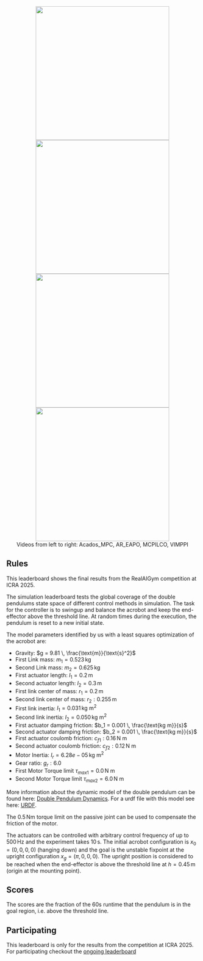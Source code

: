 <div align="center">
<img width="350" src="https://raw.githubusercontent.com/dfki-ric-underactuated-lab/real_ai_gym_leaderboard/main/data/acrobot/real_system_icra2025/acados_mpc/experiment01/video.gif">
<img width="350" src="https://raw.githubusercontent.com/dfki-ric-underactuated-lab/real_ai_gym_leaderboard/main/data/acrobot/real_system_icra2025/ar_eapo/experiment01/video.gif">
<img width="350" src="https://raw.githubusercontent.com/dfki-ric-underactuated-lab/real_ai_gym_leaderboard/main/data/acrobot/real_system_icra2025/mcpilco/experiment01/video.gif">
<img width="350" src="https://raw.githubusercontent.com/dfki-ric-underactuated-lab/real_ai_gym_leaderboard/main/data/acrobot/real_system_icra2025/vimppi/experiment01/video.gif">
<figcaption>Videos from left to right: Acados_MPC, AR_EAPO, MCPILCO, VIMPPI</figcaption>
</div>


## Rules

This leaderboard shows the final results from the RealAIGym competition at ICRA
2025.

The simulation leaderboard tests the global coverage of the double pendulums
state space of different control methods in simulation. The task for the
controller is to swingup and balance the acrobot and keep the end-effector
above the threshold line. At random times during the execution, the pendulum is
reset to a new initial state.

The model parameters identified by us with a least squares optimization of the
acrobot are:

  - Gravity: $g = 9.81 \, \frac{\text{m}}{\text{s}^2}$
  - First Link mass: $m_1 = 0.523 \, \text{kg}$
  - Second Link mass: $m_2 = 0.625 \, \text{kg}$
  - First actuator length: $l_1 = 0.2 \, \text{m}$
  - Second actuator length: $l_2 = 0.3 \, \text{m}$
  - First link center of mass: $r_1 = 0.2 \, \text{m}$
  - Second link center of mass: $r_2: 0.255 \, \text{m}$
  - First link inertia: $I_1 = 0.031 \, \text{kg m}^2$
  - Second link inertia: $I_2 = 0.050 \, \text{kg m}^2$
  - First actuator damping friction: $b_1 = 0.001 \, \frac{\text{kg m}}{s}$
  - Second actuator damping friction: $b_2 = 0.001 \, \frac{\text{kg m}}{s}$
  - First actuator coulomb friction: $c_{f1}: 0.16 \, \text{N m}$
  - Second actuator coulomb friction: $c_{f2}: 0.12 \, \text{N m}$
  - Motor Inertia: $I_r = 6.28e-05 \, \text{kg m}^2$
  - Gear ratio: $g_r: 6.0$
  - First Motor Torque limit $\tau_{max1} = 0.0 \, \text{N m}$
  - Second Motor Torque limit $\tau_{max2} = 6.0 \, \text{N m}$

More information about the dynamic model of the double pendulum can be found
here: [Double Pendulum
Dynamics](https://dfki-ric-underactuated-lab.github.io/double_pendulum/dynamics.html).
For a urdf file with this model see here: [URDF](https://github.com/dfki-ric-underactuated-lab/double_pendulum/tree/main/data/system_identification/identified_parameters/design_C.1/model_1.0).

The $0.5\,\text{Nm}$ torque limit on the passive joint can be used to compensate the
friction of the motor.

The actuators can be controlled with arbitrary control frequency of up to $500\, \text{Hz}$
and the experiment takes $10\,\text{s}$.
The initial acrobot configuration
is $x_0 = (0, 0, 0, 0)$ (hanging down) and the goal is the unstable
fixpoint at the upright configuration $x_g = (\pi, 0, 0, 0)$.
The upright position is considered to be reached when the end-effector is above
the threshold line at $h=0.45 \, \text{m}$ (origin at the mounting point).

## Scores

The scores are the fraction of the 60s runtime that the pendulum is in the goal
region, i.e. above the threshold line.

## Participating

This leaderboard is only for the results from the competition at ICRA 2025. For
participating checkout the [ongoing
leaderboard](https://dfki-ric-underactuated-lab.github.io/real_ai_gym_leaderboard/acrobot_real_system_perturbation_leaderboard_v2.html)

